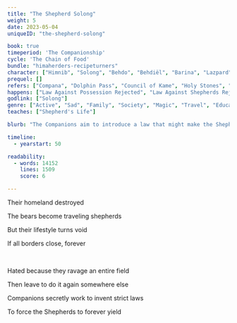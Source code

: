 ```yaml
---
title: "The Shepherd Solong"
weight: 5
date: 2023-05-04
uniqueID: "the-shepherd-solong"

book: true
timeperiod: 'The Companionship'
cycle: 'The Chain of Food'
bundle: "himaherders-recipeturners"
character: ["Himnib", "Solong", "Behdo", "Behdiël", "Barina", "Lazpard", "Hirdi"]
prequel: []
refers: ["Compana", "Dolphin Pass", "Council of Kame", "Holy Stones", "Magica", "Traferia", "Gallo", "Heavenly Flowers", "Heavenmatter", "Aparant River"]
happens: ["Law Against Possession Rejected", "Law Against Shepherds Rejected", "Bear Companions Stop", "Invention Sheepdog"]
godlink: ["Solong"]
genre: ["Active", "Sad", "Family", "Society", "Magic", "Travel", "Educational", "Snackstory"]
teaches: ["Shepherd's Life"]

blurb: "The Companions aim to introduce a law that might make the Shepherds go extinct. Himnib races to he Council to vote against it, but suspicious unfortunate events make it hard to arrive in time."

timeline:
  - yearstart: 50

readability:
  - words: 14152
    lines: 1509
    score: 6

---
```


Their homeland destroyed

The bears become traveling shepherds

But their lifestyle turns void

If all borders close, forever

&nbsp;

Hated because they ravage an entire field

Then leave to do it again somewhere else

Companions secretly work to invent strict laws

To force the Shepherds to forever yield